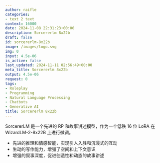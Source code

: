 ```yaml
---
author: raifle
categories:
- text 2 text
context: 16000
date: 2024-11-08 22:31:23+00:00
description: Sorcererlm 8x22b
draft: false
id: sorcererlm-8x22b
image: /images/logo.svg
img: 0
input: 4.5e-06
is_active: false
last_updated: 2024-11-11 02:56:49+00:00
meta_title: Sorcererlm 8x22b
output: 4.5e-06
request: 0
tags:
- Roleplay
- Programming
- Natural Language Processing
- Chatbots
- Generative AI
title: Sorcererlm 8x22b
---
```







SorcererLM 是一个先进的 RP 和故事讲述模型，作为一个低秩 16 位 LoRA 在 WizardLM-2-8x22B 上进行微调。

- 先进的推理和情感智能，实现引人入胜和沉浸式的互动
- 生动的写作能力，增强了空间和上下文意识
- 增强的叙事深度，促进创造性和动态的故事讲述

